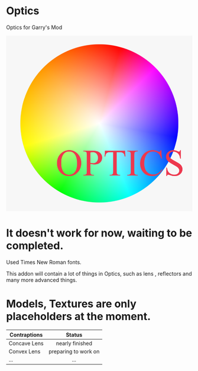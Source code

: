 # Optics
Optics for Garry's Mod

![picture01](/template-logo.png "simple logo")

# It doesn't work for now, waiting to be completed.

Used Times New Roman fonts.

This addon will contain a lot of things in Optics, such as lens , reflectors and many more advanced things.

# Models, Textures are only placeholders at the moment.

Contraptions|Status
------------|:-------------------:
Concave Lens|nearly finished
Convex Lens |preparing to work on
...         |...

